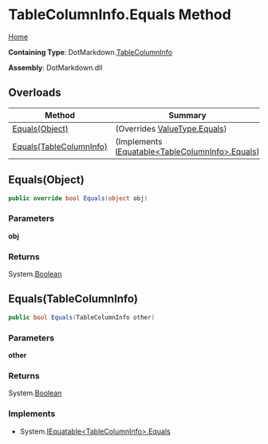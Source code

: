 <a name="_top"></a>

# TableColumnInfo\.Equals Method

[Home](../../../README.md#_top)

**Containing Type**: DotMarkdown\.[TableColumnInfo](../README.md#_top)

**Assembly**: DotMarkdown\.dll

## Overloads

| Method | Summary |
| ------ | ------- |
| [Equals(Object)](#DotMarkdown_TableColumnInfo_Equals_System_Object_) |  \(Overrides [ValueType.Equals](https://docs.microsoft.com/en-us/dotnet/api/system.valuetype.equals)\) |
| [Equals(TableColumnInfo)](#DotMarkdown_TableColumnInfo_Equals_DotMarkdown_TableColumnInfo_) |  \(Implements [IEquatable\<TableColumnInfo>.Equals](https://docs.microsoft.com/en-us/dotnet/api/system.iequatable-1.equals)\) |

## Equals\(Object\) <a name="DotMarkdown_TableColumnInfo_Equals_System_Object_"></a>

```csharp
public override bool Equals(object obj)
```

### Parameters

**obj**

### Returns

System\.[Boolean](https://docs.microsoft.com/en-us/dotnet/api/system.boolean)

## Equals\(TableColumnInfo\) <a name="DotMarkdown_TableColumnInfo_Equals_DotMarkdown_TableColumnInfo_"></a>

```csharp
public bool Equals(TableColumnInfo other)
```

### Parameters

**other**

### Returns

System\.[Boolean](https://docs.microsoft.com/en-us/dotnet/api/system.boolean)

### Implements

* System\.[IEquatable\<TableColumnInfo>.Equals](https://docs.microsoft.com/en-us/dotnet/api/system.iequatable-1.equals)
